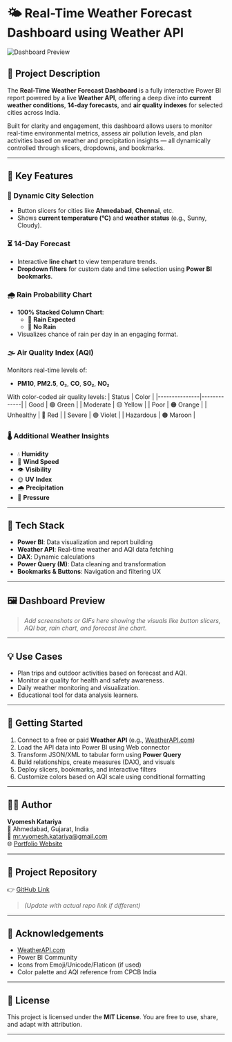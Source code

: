 # 🌤️ Real-Time Weather Forecast Dashboard using Weather API

![Dashboard Preview](https://your-image-link-if-any.com) <!-- Optional: Add a preview image -->

## 📌 Project Description

The **Real-Time Weather Forecast Dashboard** is a fully interactive Power BI report powered by a live **Weather API**, offering a deep dive into **current weather conditions**, **14-day forecasts**, and **air quality indexes** for selected cities across India.

Built for clarity and engagement, this dashboard allows users to monitor real-time environmental metrics, assess air pollution levels, and plan activities based on weather and precipitation insights — all dynamically controlled through slicers, dropdowns, and bookmarks.

---

## 🧠 Key Features

### 📍 Dynamic City Selection
- Button slicers for cities like **Ahmedabad**, **Chennai**, etc.
- Shows **current temperature (°C)** and **weather status** (e.g., Sunny, Cloudy).

### ⏳ 14-Day Forecast
- Interactive **line chart** to view temperature trends.
- **Dropdown filters** for custom date and time selection using **Power BI bookmarks**.

### 🌧️ Rain Probability Chart
- **100% Stacked Column Chart**:
  - 🔵 **Rain Expected**
  - 🔵 **No Rain**
- Visualizes chance of rain per day in an engaging format.

### 🌫️ Air Quality Index (AQI)
Monitors real-time levels of:
- **PM10**, **PM2.5**, **O₃**, **CO**, **SO₂**, **NO₂**

With color-coded air quality levels:
| Status        | Color       |
|---------------|-------------|
| Good          | 🟢 Green     |
| Moderate      | 🟡 Yellow    |
| Poor          | 🟠 Orange    |
| Unhealthy     | 🔴 Red       |
| Severe        | 🟣 Violet     |
| Hazardous     | 🟤 Maroon     |

### 🌡️ Additional Weather Insights
- 💧 **Humidity**
- 💨 **Wind Speed**
- 👁️ **Visibility**
- 🌞 **UV Index**
- 🌧️ **Precipitation**
- 🧭 **Pressure**

---

## 📂 Tech Stack

- **Power BI**: Data visualization and report building
- **Weather API**: Real-time weather and AQI data fetching
- **DAX**: Dynamic calculations
- **Power Query (M)**: Data cleaning and transformation
- **Bookmarks & Buttons**: Navigation and filtering UX

---

## 🖼️ Dashboard Preview

> _Add screenshots or GIFs here showing the visuals like button slicers, AQI bar, rain chart, and forecast line chart._

---

## 💡 Use Cases

- Plan trips and outdoor activities based on forecast and AQI.
- Monitor air quality for health and safety awareness.
- Daily weather monitoring and visualization.
- Educational tool for data analysis learners.

---

## 🚀 Getting Started

1. Connect to a free or paid **Weather API** (e.g., [WeatherAPI.com](https://www.weatherapi.com/))
2. Load the API data into Power BI using Web connector
3. Transform JSON/XML to tabular form using **Power Query**
4. Build relationships, create measures (DAX), and visuals
5. Deploy slicers, bookmarks, and interactive filters
6. Customize colors based on AQI scale using conditional formatting

---

## 👨‍💻 Author

**Vyomesh Katariya**  
📍 Ahmedabad, Gujarat, India  
📧 mr.vyomesh.katariya@gmail.com  
🌐 [Portfolio Website](https://katariyavyomesh.github.io/vyomesh-portfolio)  

---

## 🔗 Project Repository

👉 [GitHub Link](https://github.com/katariyavyomesh/real-weather-dashboard)

> *(Update with actual repo link if different)*

---

## 🙏 Acknowledgements

- [WeatherAPI.com](https://www.weatherapi.com/)
- Power BI Community
- Icons from Emoji/Unicode/Flaticon (if used)
- Color palette and AQI reference from CPCB India

---

## 📢 License

This project is licensed under the **MIT License**. You are free to use, share, and adapt with attribution.

---


